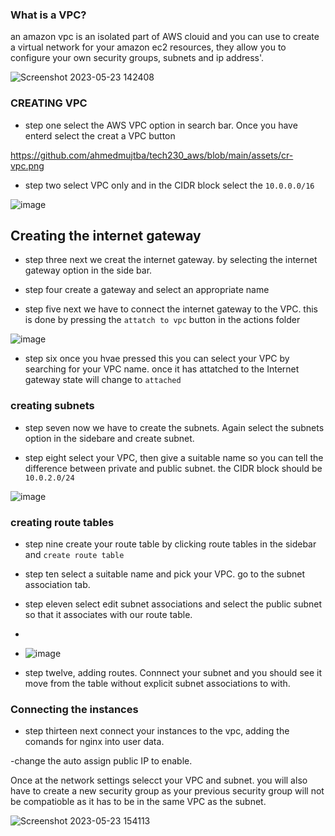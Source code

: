 ### What is a VPC?

an amazon vpc is an isolated  part of AWS clouid and you can use to create a virtual network for your amazon ec2 resources, they allow you to configure your own security groups, subnets and ip address'.

 
![Screenshot 2023-05-23 142408](https://github.com/MarwahClark/tech230_AWS/assets/133018482/58e76eb6-808d-462e-ba35-85e1194226ef)


### CREATING VPC

- step one select the AWS VPC option in search bar. Once you have enterd select the creat a VPC button 

https://github.com/ahmedmujtba/tech230_aws/blob/main/assets/cr-vpc.png


- step two select VPC only and in the CIDR block select the `10.0.0.0/16`

![image](https://github.com/MarwahClark/tech230_AWS/assets/133018482/e86490a6-60ad-4c0e-9da8-107437d44465)

## Creating the internet gateway 

- step three next we creat the internet gateway. by selecting the internet gateway option in the side bar.

- step four create a gateway and select an appropriate name

- step five next we have to connect the internet gateway to the VPC. this is done by pressing the `attatch to vpc` button in the actions folder

![image](https://github.com/MarwahClark/tech230_AWS/assets/133018482/c8ce6746-acb7-4003-b698-6b995efe7812)

- step six once you hvae pressed this you can select your VPC by searching for your VPC name. once it has attatched to the Internet gateway state will change to `attached`

### creating subnets

- step seven now we have to create the subnets. Again select the subnets option in the sidebare and create subnet.

- step eight select your VPC, then give a suitable name so you can tell the difference between private and public subnet. the CIDR block should be `10.0.2.0/24`

![image](https://github.com/MarwahClark/tech230_AWS/assets/133018482/471de85c-3578-4113-b5ce-666ccbe41a8d)

### creating route tables

- step nine create your route table by clicking route tables in the sidebar and `create route table`

- step ten select a suitable name and pick your VPC. go to the subnet association tab.

- step eleven select edit subnet associations and select the public subnet so that it associates with our route table.
- 
- ![image](https://github.com/MarwahClark/tech230_AWS/assets/133018482/e88c5ed9-ddfe-4424-80f1-35d95d09d0d1)


- step twelve, adding routes. Connnect your subnet and you should see it move from the table without explicit subnet associations to with.


### Connecting the instances

- step thirteen next connect your instances to the vpc, adding the comands for nginx into user data.

-change the auto assign public IP to enable.

Once at the network settings selecct your VPC and subnet. you will also have to create a new security group as your previous security group will not be compatioble as it has to be in the same VPC as the subnet.


  
  ![Screenshot 2023-05-23 154113](https://github.com/MarwahClark/tech230_AWS/assets/133018482/a443ee79-5f4f-47aa-8882-bdddac98967c)

